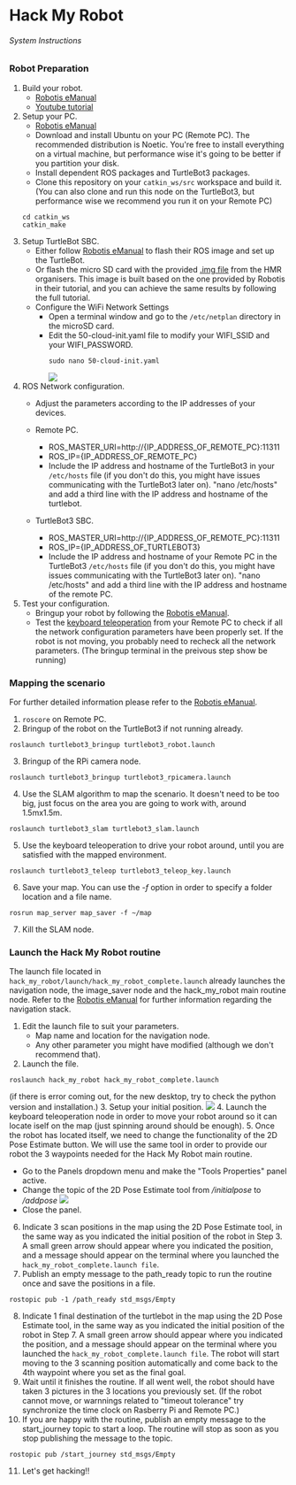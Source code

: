 # Hack My Robot
###### System Instructions 

### Robot Preparation
1. Build your robot.
   * [Robotis eManual](https://emanual.robotis.com/docs/en/platform/turtlebot3/hardware_setup/#hardware-assembly)
   * [Youtube tutorial](https://www.youtube.com/watch?v=5D9S_tcenL4) 
2. Setup your PC.
   * [Robotis eManual](https://emanual.robotis.com/docs/en/platform/turtlebot3/sbc_setup/#sbc-setup)
   * Download and install Ubuntu on your PC (Remote PC). The recommended distribution is Noetic. You're free to install everything on a virtual machine, but performance wise it's going to be better if you partition your disk. 
   * Install dependent ROS packages and TurtleBot3 packages.
   * Clone this repository on your ```catkin_ws/src``` workspace and build it. (You can also clone and run this node on the TurtleBot3, but performance wise we recommend you run it on your Remote PC)
   ```
   cd catkin_ws
   catkin_make
   ```
3. Setup TurtleBot SBC.
   * Either follow [Robotis eManual](https://emanual.robotis.com/docs/en/platform/turtlebot3/sbc_setup/#sbc-setup) to flash their ROS image and set up the TurtleBot.
   * Or flash the micro SD card with the provided [.img file](https://drive.google.com/file/d/18IKNXmm-hT8XVjJUEMNhZLNY1hveEXTp/view?usp=sharing) from the HMR organisers. This image is built based on the one provided by Robotis in their tutorial, and you can achieve the same results by following the full tutorial.
   * Configure the WiFi Network Settings
      -  Open a terminal window and go to the ```/etc/netplan``` directory in the microSD card.
      - Edit the 50-cloud-init.yaml file to modify your WIFI_SSID and your WIFI_PASSWORD. 
        ```
        sudo nano 50-cloud-init.yaml
        ```
        ![](doc/images/2022-10-17-10-35-43.png)
4. ROS Network configuration.
   * Adjust the parameters according to the IP addresses of your devices.
   * Remote PC.
      - ROS_MASTER_URI=http://{IP_ADDRESS_OF_REMOTE_PC}:11311
      - ROS_IP={IP_ADDRESS_OF_REMOTE_PC}
      - Include the IP address and hostname of the TurtleBot3 in your ```/etc/hosts``` file (if you don't do this, you might have issues communicating with the TurtleBot3 later on). "nano /etc/hosts" and add a third line with the IP address and hostname of the turtlebot. 
  
   * TurtleBot3 SBC. 
      - ROS_MASTER_URI=http://{IP_ADDRESS_OF_REMOTE_PC}:11311
      - ROS_IP={IP_ADDRESS_OF_TURTLEBOT3}
      - Include the IP address and hostname of your Remote PC in the TurtleBot3 ```/etc/hosts``` file (if you don't do this, you might have issues communicating with the TurtleBot3 later on). "nano /etc/hosts" and add a third line with the IP address and hostname of the remote PC.
5. Test your configuration.
   * Bringup your robot by following the [Robotis eManual](https://emanual.robotis.com/docs/en/platform/turtlebot3/bringup/#bringup).
   * Test the [keyboard teleoperation](https://emanual.robotis.com/docs/en/platform/turtlebot3/basic_operation/) from your Remote PC to check if all the network configuration parameters have been properly set. If the robot is not moving, you probably need to recheck all the network parameters. (The bringup terminal in the preivous step show be running)  

### Mapping the scenario
For further detailed information please refer to the [Robotis eManual](https://emanual.robotis.com/docs/en/platform/turtlebot3/slam/#run-slam-node).

1. ```roscore``` on Remote PC.
2. Bringup of the robot on the TurtleBot3 if not running already. 
```
roslaunch turtlebot3_bringup turtlebot3_robot.launch
```
3. Bringup of the RPi camera node. 
```
roslaunch turtlebot3_bringup turtlebot3_rpicamera.launch
```
4. Use the SLAM algorithm to map the scenario. It doesn't need to be too big, just focus on the area you are going to work with, around 1.5mx1.5m. 
```
roslaunch turtlebot3_slam turtlebot3_slam.launch
```
5. Use the keyboard teleoperation to drive your robot around, until you are satisfied with the mapped environment.
```
roslaunch turtlebot3_teleop turtlebot3_teleop_key.launch
```
6. Save your map. You can use the *-f* option in order to specify a folder location and a file name. 
```
rosrun map_server map_saver -f ~/map
```
7. Kill the SLAM node.

### Launch the Hack My Robot routine

The launch file located in ```hack_my_robot/launch/hack_my_robot_complete.launch``` already launches the navigation node, the image_saver node and the hack_my_robot main routine node. Refer to the [Robotis eManual](https://emanual.robotis.com/docs/en/platform/turtlebot3/navigation/#run-navigation-nodes) for further information regarding the navigation stack. 

1. Edit the launch file to suit your parameters.
   * Map name and location for the navigation node.
   * Any other parameter you might have modified (although we don't recommend that).  
2. Launch the file. 
```
roslaunch hack_my_robot hack_my_robot_complete.launch
```
(if there is error coming out, for the new desktop, try to check the python version and installation.)
3. Setup your initial position.
![](doc/images/2022-10-17-10-37-55.png)
4. Launch the keyboard teleoperation node in order to move your robot around so it can locate iself on the map (just spinning around should be enough).
5. Once the robot has located itself, we need to change the functionality of the 2D Pose Estimate button. We will use the same tool in order to provide our robot the 3 waypoints needed for the Hack My Robot main routine. 
   * Go to the Panels dropdown menu and make the "Tools Properties" panel active.
   * Change the topic of the 2D Pose Estimate tool from */initialpose* to */addpose*
    ![](doc/images/2022-10-17-11-04-31.png) 
   * Close the panel. 
6. Indicate 3 scan positions in the map using the 2D Pose Estimate tool, in the same way as you indicated the initial position of the robot in Step 3. A small green arrow should appear where you indicated the position, and a message should appear on the terminal where you launched the ```hack_my_robot_complete.launch file```. 
7. Publish an empty message to the path_ready topic to run the routine once and save the positions in a file. 
```
rostopic pub -1 /path_ready std_msgs/Empty
```
8. Indicate 1 final destination of the turtlebot in the map using the 2D Pose Estimate tool, in the same way as you indicated the initial position of the robot in Step 7. A small green arrow should appear where you indicated the position, and a message should appear on the terminal where you launched the ```hack_my_robot_complete.launch file```. The robot will start moving to the 3 scanning position automatically and come back to the 4th waypoint where you set as the final goal.
9. Wait until it finishes the routine. If all went well, the robot should have taken 3 pictures in the 3 locations you previously set. (If the robot cannot move, or warnnings related to "timeout tolerance" try synchronize the time clock on Rasberry Pi and Remote PC.)
10.  If you are happy with the routine, publish an empty message to the start_journey topic to start a loop. The routine will stop as soon as you stop publishing the message to the topic. 
```
rostopic pub /start_journey std_msgs/Empty
```
11.  Let's get hacking!!
